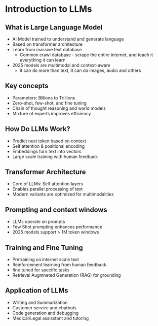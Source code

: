 # Introduction to LLMs

## What is Large Language Model
- AI Model trained to understand and generate language
- Based on transformer architecture
- Learn from massive text database
    - Common crawl database - scrape the entire internet, and teach it everything it can learn
- 2025 models are multimodal and context-aware
    - it can do more than text, it can do images, audio and others

## Key concepts
- Parameters: Billions to Trillions 
- Zero-shot, few-shot, and fine tuning 
- Chain of thought reasoning and world models
- Mixture of experts improves efficiency

## How Do LLMs Work?
- Predict next token based on context 
- Self attention & positional encoding 
- Embeddings turn text into vectors 
- Large scale training with human feedback

## Transformer Architecture
- Core of LLMs: Self attention layers
- Enables parallel processing of text
- Modern variants are optimized for multimodalities

## Prompting and context windows
- LLMs operate on prompts
- Few Shot prompting enhances performance
- 2025 models support > 1M token windows

## Training and Fine Tuning
- Pretraining on internet scale text
- Reinforcement learning from human feedback
- fine tuned for specific tasks
- Retrieval Augmneted Generation (RAG) for grounding 

## Application of LLMs
- Writing and Summarization
- Customer service and chatbots
- Code generation and debugging 
- Medical/Legal assisstant and tutoring









